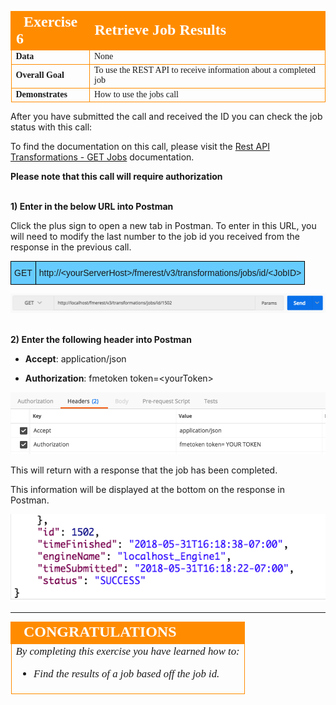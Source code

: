<table style="border-spacing: 0px;border-collapse: collapse;font-family:serif">
<tr>
<td width=25% style="vertical-align:middle;background-color:darkorange;border: 2px solid darkorange">
<i class="fa fa-cogs fa-lg fa-pull-left fa-fw" style="color:white;padding-right: 12px;vertical-align:text-top"></i>
<span style="color:white;font-size:x-large;font-weight: bold">Exercise 6</span>
</td>
<td style="border: 2px solid darkorange;background-color:darkorange;color:white">
<span style="color:white;font-size:x-large;font-weight: bold">Retrieve Job Results</span>
</td>
</tr>

<tr>
<td style="border: 1px solid darkorange; font-weight: bold">Data</td>
<td style="border: 1px solid darkorange">None</td>
</tr>

<tr>
<td style="border: 1px solid darkorange; font-weight: bold">Overall Goal</td>
<td style="border: 1px solid darkorange">To use the REST API to receive information about a completed job </td>
</tr>

<tr>
<td style="border: 1px solid darkorange; font-weight: bold">Demonstrates</td>
<td style="border: 1px solid darkorange">How to use the jobs call</td>
</tr>


</table>

After you have submitted the call and received the ID you can check the
job status with this call:

To find the documentation on this call, please visit the [Rest API Transformations - GET Jobs](https://docs.safe.com/fme/html/FME_REST/apidoc/v3/index.html#!/transformations/get_get_13) documentation.

**Please note that this call will require authorization**

<br>**1) Enter in the below URL into Postman**

Click the plus sign to open a new tab in Postman. To enter in this URL, you will need to modify the last number to the job id you received from the response in the previous call.

<!--GET Table-->
<style type="text/css">
.tg  {border-collapse:collapse;border-spacing:0;}
.tg td{font-family:Arial, sans-serif;font-size:14px;padding:10px 5px;border-style:solid;border-width:1px;overflow:hidden;word-break:normal;border-color:black;}
.tg th{font-family:Arial, sans-serif;font-size:14px;font-weight:normal;padding:10px 5px;border-style:solid;border-width:1px;overflow:hidden;word-break:normal;border-color:black;}
.tg .tg-ej3l{background-color:#66ccff;vertical-align:top}
.tg .tg-ufe5{background-color:#66ccff;vertical-align:top}
</style>
<table class="tg">
  <tr>
    <th class="tg-ej3l">GET</th>
    <th class="tg-ufe5">http://&lt;yourServerHost&#62;/fmerest/v3/transformations/jobs/id/&lt;JobID>
    </th>
  </tr>
</table>



![](./Images/image4.3.1.JobURL.png)



<br>**2) Enter the following header into Postman**

- **Accept**: application/json

- **Authorization**: fmetoken token=&lt;yourToken>

![](./Images/image4.3.2.JobHeaders.png)



This will return with a response that the job has been completed.

This information will be displayed at the bottom on the response in Postman.

![](./Images/image4.3.3.Response.png)

---

<!--Exercise Congratulations Section-->

<table style="border-spacing: 0px">
<tr>
<td style="vertical-align:middle;background-color:darkorange;border: 2px solid darkorange">
<i class="fa fa-thumbs-o-up fa-lg fa-pull-left fa-fw" style="color:white;padding-right: 12px;vertical-align:text-top"></i>
<span style="color:white;font-size:x-large;font-weight: bold;font-family:serif">CONGRATULATIONS</span>
</td>
</tr>

<tr>
<td style="border: 1px solid darkorange">
<span style="font-family:serif; font-style:italic; font-size:larger">
By completing this exercise you have learned how to:
<br>
<ul><li>Find the results of a job based off the job id.</li>

</li>

</span>
</td>
</tr>
</table>
